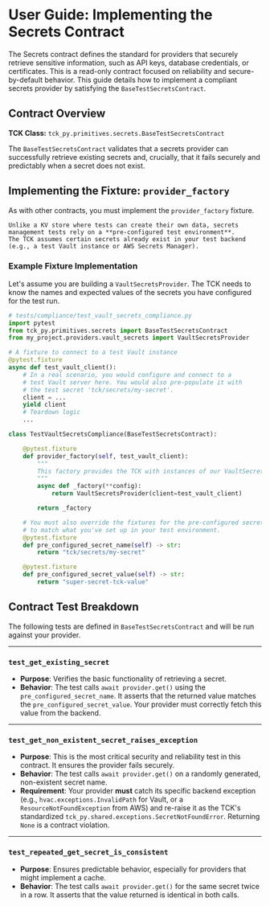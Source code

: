 # User Guide: Implementing the Secrets Contract

The Secrets contract defines the standard for providers that securely retrieve sensitive information, such as API keys, database credentials, or certificates.
This is a read-only contract focused on reliability and secure-by-default behavior.
This guide details how to implement a compliant secrets provider by satisfying the `BaseTestSecretsContract`.

## Contract Overview

**TCK Class:** ```tck_py.primitives.secrets.BaseTestSecretsContract```

The `BaseTestSecretsContract` validates that a secrets provider can successfully retrieve existing secrets and, crucially, that it fails securely and predictably when a secret does not exist.

## Implementing the Fixture: `provider_factory`

As with other contracts, you must implement the `provider_factory` fixture.
```info
Unlike a KV store where tests can create their own data, secrets management tests rely on a **pre-configured test environment**.
The TCK assumes certain secrets already exist in your test backend (e.g., a test Vault instance or AWS Secrets Manager).
```

### Example Fixture Implementation

Let's assume you are building a `VaultSecretsProvider`.
The TCK needs to know the names and expected values of the secrets you have configured for the test run.
```python
# tests/compliance/test_vault_secrets_compliance.py
import pytest
from tck_py.primitives.secrets import BaseTestSecretsContract
from my_project.providers.vault_secrets import VaultSecretsProvider

# A fixture to connect to a test Vault instance
@pytest.fixture
async def test_vault_client():
    # In a real scenario, you would configure and connect to a
    # test Vault server here. You would also pre-populate it with
    # the test secret 'tck/secrets/my-secret'.
    client = ...
    yield client
    # Teardown logic
    ...

class TestVaultSecretsCompliance(BaseTestSecretsContract):

    @pytest.fixture
    def provider_factory(self, test_vault_client):
        """
        This factory provides the TCK with instances of our VaultSecretsProvider.
        """
        async def _factory(**config):
            return VaultSecretsProvider(client=test_vault_client)

        return _factory

    # You must also override the fixtures for the pre-configured secret
    # to match what you've set up in your test environment.
    @pytest.fixture
    def pre_configured_secret_name(self) -> str:
        return "tck/secrets/my-secret"

    @pytest.fixture
    def pre_configured_secret_value(self) -> str:
        return "super-secret-tck-value"
```

## Contract Test Breakdown

The following tests are defined in `BaseTestSecretsContract` and will be run against your provider.

---

### `test_get_existing_secret`

-   **Purpose**: Verifies the basic functionality of retrieving a secret.
-   **Behavior**: The test calls `await provider.get()` using the `pre_configured_secret_name`.
It asserts that the returned value matches the `pre_configured_secret_value`. Your provider must correctly fetch this value from the backend.
---

### `test_get_non_existent_secret_raises_exception`

-   **Purpose**: This is the most critical security and reliability test in this contract.
It ensures the provider fails securely.
-   **Behavior**: The test calls `await provider.get()` on a randomly generated, non-existent secret name.
-   **Requirement**: Your provider **must** catch its specific backend exception (e.g., `hvac.exceptions.InvalidPath` for Vault, or a `ResourceNotFoundException` from AWS) and re-raise it as the TCK's standardized ```tck_py.shared.exceptions.SecretNotFoundError```.
Returning `None` is a contract violation.

---

### `test_repeated_get_secret_is_consistent`

-   **Purpose**: Ensures predictable behavior, especially for providers that might implement a cache.
-   **Behavior**: The test calls `await provider.get()` for the same secret twice in a row.
It asserts that the value returned is identical in both calls.
